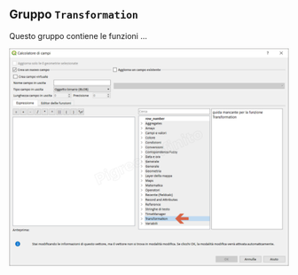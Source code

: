 ## Gruppo `Transformation`

Questo gruppo contiene le funzioni ...

![](/img/transformation/gruppo_transformation1.png)
